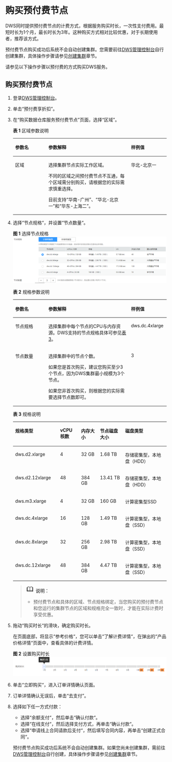# 购买预付费节点<a name="dws_01_0138"></a>

DWS同时提供预付费节点的计费方式，根据服务购买时长，一次性支付费用。最短时长为1个月，最长时长为3年。这种购买方式相对比较优惠，对于长期使用者，推荐该方式。

预付费节点购买成功后系统不会自动创建集群。您需要前往[DWS管理控制台](https://console.huaweicloud.com/dws)自行创建集群，具体操作步骤请参见[创建集群](创建集群.md)章节。

请参见以下操作步骤以预付费的方式购买DWS服务。

## 购买预付费节点<a name="zh-cn_topic_0106894116_section1114965674118"></a>

1.  登录[DWS管理控制台](https://console.huaweicloud.com/dws)。
2.  单击“预付费享折扣”。
3.  在“购买数据仓库服务预付费节点”页面，选择“区域”。

    **表 1**  区域参数说明

    <a name="zh-cn_topic_0106894116_table214213566363"></a>
    <table><thead align="left"><tr id="zh-cn_topic_0106894116_row191411656123611"><th class="cellrowborder" valign="top" width="21.62%" id="mcps1.2.4.1.1"><p id="zh-cn_topic_0106894116_p161411856153618"><a name="zh-cn_topic_0106894116_p161411856153618"></a><a name="zh-cn_topic_0106894116_p161411856153618"></a><strong id="zh-cn_topic_0106894116_b314125603616"><a name="zh-cn_topic_0106894116_b314125603616"></a><a name="zh-cn_topic_0106894116_b314125603616"></a>参数名</strong></p>
    </th>
    <th class="cellrowborder" valign="top" width="53.76%" id="mcps1.2.4.1.2"><p id="zh-cn_topic_0106894116_p514175653611"><a name="zh-cn_topic_0106894116_p514175653611"></a><a name="zh-cn_topic_0106894116_p514175653611"></a><strong id="zh-cn_topic_0106894116_b17141135693614"><a name="zh-cn_topic_0106894116_b17141135693614"></a><a name="zh-cn_topic_0106894116_b17141135693614"></a>参数解释</strong></p>
    </th>
    <th class="cellrowborder" valign="top" width="24.62%" id="mcps1.2.4.1.3"><p id="zh-cn_topic_0106894116_p1714115619363"><a name="zh-cn_topic_0106894116_p1714115619363"></a><a name="zh-cn_topic_0106894116_p1714115619363"></a><strong id="zh-cn_topic_0106894116_b14141125653610"><a name="zh-cn_topic_0106894116_b14141125653610"></a><a name="zh-cn_topic_0106894116_b14141125653610"></a>样例值</strong></p>
    </th>
    </tr>
    </thead>
    <tbody><tr id="zh-cn_topic_0106894116_row13142135610364"><td class="cellrowborder" valign="top" width="21.62%" headers="mcps1.2.4.1.1 "><p id="zh-cn_topic_0106894116_p514111565361"><a name="zh-cn_topic_0106894116_p514111565361"></a><a name="zh-cn_topic_0106894116_p514111565361"></a>区域</p>
    </td>
    <td class="cellrowborder" valign="top" width="53.76%" headers="mcps1.2.4.1.2 "><p id="zh-cn_topic_0106894116_p15141456143615"><a name="zh-cn_topic_0106894116_p15141456143615"></a><a name="zh-cn_topic_0106894116_p15141456143615"></a>选择集群节点实际工作区域。</p>
    <p id="zh-cn_topic_0106894116_p914117566366"><a name="zh-cn_topic_0106894116_p914117566366"></a><a name="zh-cn_topic_0106894116_p914117566366"></a>不同的区域之间预付费节点不互通，每个区域需分别购买，请根据您的实际需求慎重选择。</p>
    <p id="zh-cn_topic_0106894116_p101411756163614"><a name="zh-cn_topic_0106894116_p101411756163614"></a><a name="zh-cn_topic_0106894116_p101411756163614"></a>目前支持<span class="parmvalue" id="zh-cn_topic_0106894116_parmvalue18209184514507"><a name="zh-cn_topic_0106894116_parmvalue18209184514507"></a><a name="zh-cn_topic_0106894116_parmvalue18209184514507"></a>“华南-广州”</span>、<span class="parmvalue" id="zh-cn_topic_0106894116_parmvalue1521395020187"><a name="zh-cn_topic_0106894116_parmvalue1521395020187"></a><a name="zh-cn_topic_0106894116_parmvalue1521395020187"></a>“华北-北京一”</span>和<span class="parmvalue" id="zh-cn_topic_0106894116_parmvalue1416913716192"><a name="zh-cn_topic_0106894116_parmvalue1416913716192"></a><a name="zh-cn_topic_0106894116_parmvalue1416913716192"></a>“华东-上海二”</span>。</p>
    </td>
    <td class="cellrowborder" valign="top" width="24.62%" headers="mcps1.2.4.1.3 "><p id="zh-cn_topic_0106894116_p8142056173611"><a name="zh-cn_topic_0106894116_p8142056173611"></a><a name="zh-cn_topic_0106894116_p8142056173611"></a>华北-北京一</p>
    </td>
    </tr>
    </tbody>
    </table>

4.  选择“节点规格“，并设置“节点数量“。

    **图 1**  选择节点规格<a name="zh-cn_topic_0106894116_fig27839064163334"></a>  
    ![](figures/选择节点规格.png "选择节点规格")

    **表 2**  规格参数说明

    <a name="zh-cn_topic_0106894116_table1151432214417"></a>
    <table><thead align="left"><tr id="zh-cn_topic_0106894116_row6531322154416"><th class="cellrowborder" valign="top" width="21.62%" id="mcps1.2.4.1.1"><p id="zh-cn_topic_0106894116_p1253632217444"><a name="zh-cn_topic_0106894116_p1253632217444"></a><a name="zh-cn_topic_0106894116_p1253632217444"></a><strong id="zh-cn_topic_0106894116_b7538102234418"><a name="zh-cn_topic_0106894116_b7538102234418"></a><a name="zh-cn_topic_0106894116_b7538102234418"></a>参数名</strong></p>
    </th>
    <th class="cellrowborder" valign="top" width="53.76%" id="mcps1.2.4.1.2"><p id="zh-cn_topic_0106894116_p145421622164418"><a name="zh-cn_topic_0106894116_p145421622164418"></a><a name="zh-cn_topic_0106894116_p145421622164418"></a><strong id="zh-cn_topic_0106894116_b75435223442"><a name="zh-cn_topic_0106894116_b75435223442"></a><a name="zh-cn_topic_0106894116_b75435223442"></a>参数解释</strong></p>
    </th>
    <th class="cellrowborder" valign="top" width="24.62%" id="mcps1.2.4.1.3"><p id="zh-cn_topic_0106894116_p3546102213443"><a name="zh-cn_topic_0106894116_p3546102213443"></a><a name="zh-cn_topic_0106894116_p3546102213443"></a><strong id="zh-cn_topic_0106894116_b6547722184419"><a name="zh-cn_topic_0106894116_b6547722184419"></a><a name="zh-cn_topic_0106894116_b6547722184419"></a>样例值</strong></p>
    </th>
    </tr>
    </thead>
    <tbody><tr id="zh-cn_topic_0106894116_row165685224446"><td class="cellrowborder" valign="top" width="21.62%" headers="mcps1.2.4.1.1 "><p id="zh-cn_topic_0106894116_p95737226448"><a name="zh-cn_topic_0106894116_p95737226448"></a><a name="zh-cn_topic_0106894116_p95737226448"></a>节点规格</p>
    </td>
    <td class="cellrowborder" valign="top" width="53.76%" headers="mcps1.2.4.1.2 "><p id="zh-cn_topic_0106894116_p65774227448"><a name="zh-cn_topic_0106894116_p65774227448"></a><a name="zh-cn_topic_0106894116_p65774227448"></a>选择集群中每个节点的CPU与内存资源。DWS支持的节点规格具体可参见<a href="#dws_01_0138__zh-cn_topic_0106894116_table19316337719">表3</a>。</p>
    </td>
    <td class="cellrowborder" valign="top" width="24.62%" headers="mcps1.2.4.1.3 "><p id="zh-cn_topic_0106894116_p1558422244418"><a name="zh-cn_topic_0106894116_p1558422244418"></a><a name="zh-cn_topic_0106894116_p1558422244418"></a>dws.dc.4xlarge</p>
    </td>
    </tr>
    <tr id="zh-cn_topic_0106894116_row352611520469"><td class="cellrowborder" valign="top" width="21.62%" headers="mcps1.2.4.1.1 "><p id="zh-cn_topic_0106894116_p135561122194414"><a name="zh-cn_topic_0106894116_p135561122194414"></a><a name="zh-cn_topic_0106894116_p135561122194414"></a>节点数量</p>
    </td>
    <td class="cellrowborder" valign="top" width="53.76%" headers="mcps1.2.4.1.2 "><p id="zh-cn_topic_0106894116_p0560122224414"><a name="zh-cn_topic_0106894116_p0560122224414"></a><a name="zh-cn_topic_0106894116_p0560122224414"></a>选择集群中的节点个数。</p>
    <p id="zh-cn_topic_0106894116_p648642216104"><a name="zh-cn_topic_0106894116_p648642216104"></a><a name="zh-cn_topic_0106894116_p648642216104"></a>如果您是首次购买，建议您购买至少3个节点，因为DWS集群最小规模为3个节点。</p>
    <p id="zh-cn_topic_0106894116_p173077104518"><a name="zh-cn_topic_0106894116_p173077104518"></a><a name="zh-cn_topic_0106894116_p173077104518"></a>如果您非首次购买，则根据您的实际需要选择节点数即可。</p>
    </td>
    <td class="cellrowborder" valign="top" width="24.62%" headers="mcps1.2.4.1.3 "><p id="zh-cn_topic_0106894116_p95641222134416"><a name="zh-cn_topic_0106894116_p95641222134416"></a><a name="zh-cn_topic_0106894116_p95641222134416"></a>3</p>
    </td>
    </tr>
    </tbody>
    </table>

    **表 3**  规格说明

    <a name="zh-cn_topic_0106894116_table19316337719"></a>
    <table><thead align="left"><tr id="zh-cn_topic_0106894116_dws_01_0019_row4719111131414"><th class="cellrowborder" valign="top" width="29.23%" id="mcps1.2.6.1.1"><p id="zh-cn_topic_0106894116_dws_01_0019_p10725811181413"><a name="zh-cn_topic_0106894116_dws_01_0019_p10725811181413"></a><a name="zh-cn_topic_0106894116_dws_01_0019_p10725811181413"></a><strong id="zh-cn_topic_0106894116_dws_01_0019_b11729311121418"><a name="zh-cn_topic_0106894116_dws_01_0019_b11729311121418"></a><a name="zh-cn_topic_0106894116_dws_01_0019_b11729311121418"></a>规格类型</strong></p>
    </th>
    <th class="cellrowborder" valign="top" width="13.65%" id="mcps1.2.6.1.2"><p id="zh-cn_topic_0106894116_dws_01_0019_p373551117146"><a name="zh-cn_topic_0106894116_dws_01_0019_p373551117146"></a><a name="zh-cn_topic_0106894116_dws_01_0019_p373551117146"></a><strong id="zh-cn_topic_0106894116_dws_01_0019_b2073791117140"><a name="zh-cn_topic_0106894116_dws_01_0019_b2073791117140"></a><a name="zh-cn_topic_0106894116_dws_01_0019_b2073791117140"></a>vCPU核数</strong></p>
    </th>
    <th class="cellrowborder" valign="top" width="12.31%" id="mcps1.2.6.1.3"><p id="zh-cn_topic_0106894116_dws_01_0019_p147431511171410"><a name="zh-cn_topic_0106894116_dws_01_0019_p147431511171410"></a><a name="zh-cn_topic_0106894116_dws_01_0019_p147431511171410"></a><strong id="zh-cn_topic_0106894116_dws_01_0019_b174621181411"><a name="zh-cn_topic_0106894116_dws_01_0019_b174621181411"></a><a name="zh-cn_topic_0106894116_dws_01_0019_b174621181411"></a>内存大小</strong></p>
    </th>
    <th class="cellrowborder" valign="top" width="16.37%" id="mcps1.2.6.1.4"><p id="zh-cn_topic_0106894116_dws_01_0019_p16751151111414"><a name="zh-cn_topic_0106894116_dws_01_0019_p16751151111414"></a><a name="zh-cn_topic_0106894116_dws_01_0019_p16751151111414"></a><strong id="zh-cn_topic_0106894116_dws_01_0019_b27541811171418"><a name="zh-cn_topic_0106894116_dws_01_0019_b27541811171418"></a><a name="zh-cn_topic_0106894116_dws_01_0019_b27541811171418"></a>节点磁盘大小</strong></p>
    </th>
    <th class="cellrowborder" valign="top" width="28.439999999999998%" id="mcps1.2.6.1.5"><p id="zh-cn_topic_0106894116_dws_01_0019_p57596112144"><a name="zh-cn_topic_0106894116_dws_01_0019_p57596112144"></a><a name="zh-cn_topic_0106894116_dws_01_0019_p57596112144"></a><strong id="zh-cn_topic_0106894116_dws_01_0019_b2076320113147"><a name="zh-cn_topic_0106894116_dws_01_0019_b2076320113147"></a><a name="zh-cn_topic_0106894116_dws_01_0019_b2076320113147"></a>磁盘类型</strong></p>
    </th>
    </tr>
    </thead>
    <tbody><tr id="zh-cn_topic_0106894116_dws_01_0019_row7897131111414"><td class="cellrowborder" valign="top" width="29.23%" headers="mcps1.2.6.1.1 "><p id="zh-cn_topic_0106894116_dws_01_0019_p8902511141414"><a name="zh-cn_topic_0106894116_dws_01_0019_p8902511141414"></a><a name="zh-cn_topic_0106894116_dws_01_0019_p8902511141414"></a>dws.d2.xlarge</p>
    </td>
    <td class="cellrowborder" valign="top" width="13.65%" headers="mcps1.2.6.1.2 "><p id="zh-cn_topic_0106894116_dws_01_0019_p189070115140"><a name="zh-cn_topic_0106894116_dws_01_0019_p189070115140"></a><a name="zh-cn_topic_0106894116_dws_01_0019_p189070115140"></a>4</p>
    </td>
    <td class="cellrowborder" valign="top" width="12.31%" headers="mcps1.2.6.1.3 "><p id="zh-cn_topic_0106894116_dws_01_0019_p1991281121416"><a name="zh-cn_topic_0106894116_dws_01_0019_p1991281121416"></a><a name="zh-cn_topic_0106894116_dws_01_0019_p1991281121416"></a>32 GB</p>
    </td>
    <td class="cellrowborder" valign="top" width="16.37%" headers="mcps1.2.6.1.4 "><p id="zh-cn_topic_0106894116_dws_01_0019_p7916141191411"><a name="zh-cn_topic_0106894116_dws_01_0019_p7916141191411"></a><a name="zh-cn_topic_0106894116_dws_01_0019_p7916141191411"></a>1.68 TB</p>
    </td>
    <td class="cellrowborder" valign="top" width="28.439999999999998%" headers="mcps1.2.6.1.5 "><p id="zh-cn_topic_0106894116_dws_01_0019_p189212113146"><a name="zh-cn_topic_0106894116_dws_01_0019_p189212113146"></a><a name="zh-cn_topic_0106894116_dws_01_0019_p189212113146"></a>存储密集型，本地盘（HDD）</p>
    </td>
    </tr>
    <tr id="zh-cn_topic_0106894116_dws_01_0019_row6924131111146"><td class="cellrowborder" valign="top" width="29.23%" headers="mcps1.2.6.1.1 "><p id="zh-cn_topic_0106894116_dws_01_0019_p17929211131410"><a name="zh-cn_topic_0106894116_dws_01_0019_p17929211131410"></a><a name="zh-cn_topic_0106894116_dws_01_0019_p17929211131410"></a>dws.d2.12xlarge</p>
    </td>
    <td class="cellrowborder" valign="top" width="13.65%" headers="mcps1.2.6.1.2 "><p id="zh-cn_topic_0106894116_dws_01_0019_p593391117147"><a name="zh-cn_topic_0106894116_dws_01_0019_p593391117147"></a><a name="zh-cn_topic_0106894116_dws_01_0019_p593391117147"></a>48</p>
    </td>
    <td class="cellrowborder" valign="top" width="12.31%" headers="mcps1.2.6.1.3 "><p id="zh-cn_topic_0106894116_dws_01_0019_p4938141161420"><a name="zh-cn_topic_0106894116_dws_01_0019_p4938141161420"></a><a name="zh-cn_topic_0106894116_dws_01_0019_p4938141161420"></a>384 GB</p>
    </td>
    <td class="cellrowborder" valign="top" width="16.37%" headers="mcps1.2.6.1.4 "><p id="zh-cn_topic_0106894116_dws_01_0019_p159429112143"><a name="zh-cn_topic_0106894116_dws_01_0019_p159429112143"></a><a name="zh-cn_topic_0106894116_dws_01_0019_p159429112143"></a>13.41 TB</p>
    </td>
    <td class="cellrowborder" valign="top" width="28.439999999999998%" headers="mcps1.2.6.1.5 "><p id="zh-cn_topic_0106894116_dws_01_0019_p894781118148"><a name="zh-cn_topic_0106894116_dws_01_0019_p894781118148"></a><a name="zh-cn_topic_0106894116_dws_01_0019_p894781118148"></a>存储密集型，本地盘（HDD）</p>
    </td>
    </tr>
    <tr id="zh-cn_topic_0106894116_dws_01_0019_row149761311181418"><td class="cellrowborder" valign="top" width="29.23%" headers="mcps1.2.6.1.1 "><p id="zh-cn_topic_0106894116_dws_01_0019_p1398031110149"><a name="zh-cn_topic_0106894116_dws_01_0019_p1398031110149"></a><a name="zh-cn_topic_0106894116_dws_01_0019_p1398031110149"></a>dws.m3.xlarge</p>
    </td>
    <td class="cellrowborder" valign="top" width="13.65%" headers="mcps1.2.6.1.2 "><p id="zh-cn_topic_0106894116_dws_01_0019_p89841111146"><a name="zh-cn_topic_0106894116_dws_01_0019_p89841111146"></a><a name="zh-cn_topic_0106894116_dws_01_0019_p89841111146"></a>4</p>
    </td>
    <td class="cellrowborder" valign="top" width="12.31%" headers="mcps1.2.6.1.3 "><p id="zh-cn_topic_0106894116_dws_01_0019_p5988151112140"><a name="zh-cn_topic_0106894116_dws_01_0019_p5988151112140"></a><a name="zh-cn_topic_0106894116_dws_01_0019_p5988151112140"></a>32 GB</p>
    </td>
    <td class="cellrowborder" valign="top" width="16.37%" headers="mcps1.2.6.1.4 "><p id="zh-cn_topic_0106894116_dws_01_0019_p3993161115148"><a name="zh-cn_topic_0106894116_dws_01_0019_p3993161115148"></a><a name="zh-cn_topic_0106894116_dws_01_0019_p3993161115148"></a>160 GB</p>
    </td>
    <td class="cellrowborder" valign="top" width="28.439999999999998%" headers="mcps1.2.6.1.5 "><p id="zh-cn_topic_0106894116_dws_01_0019_p999811114147"><a name="zh-cn_topic_0106894116_dws_01_0019_p999811114147"></a><a name="zh-cn_topic_0106894116_dws_01_0019_p999811114147"></a>计算密集型SSD</p>
    </td>
    </tr>
    <tr id="zh-cn_topic_0106894116_dws_01_0019_row152315233489"><td class="cellrowborder" valign="top" width="29.23%" headers="mcps1.2.6.1.1 "><p id="zh-cn_topic_0106894116_dws_01_0019_p1523192312488"><a name="zh-cn_topic_0106894116_dws_01_0019_p1523192312488"></a><a name="zh-cn_topic_0106894116_dws_01_0019_p1523192312488"></a>dws.dc.4xlarge</p>
    </td>
    <td class="cellrowborder" valign="top" width="13.65%" headers="mcps1.2.6.1.2 "><p id="zh-cn_topic_0106894116_dws_01_0019_p195234232489"><a name="zh-cn_topic_0106894116_dws_01_0019_p195234232489"></a><a name="zh-cn_topic_0106894116_dws_01_0019_p195234232489"></a>16</p>
    </td>
    <td class="cellrowborder" valign="top" width="12.31%" headers="mcps1.2.6.1.3 "><p id="zh-cn_topic_0106894116_dws_01_0019_p9523172314816"><a name="zh-cn_topic_0106894116_dws_01_0019_p9523172314816"></a><a name="zh-cn_topic_0106894116_dws_01_0019_p9523172314816"></a>128 GB</p>
    </td>
    <td class="cellrowborder" valign="top" width="16.37%" headers="mcps1.2.6.1.4 "><p id="zh-cn_topic_0106894116_dws_01_0019_p852312324817"><a name="zh-cn_topic_0106894116_dws_01_0019_p852312324817"></a><a name="zh-cn_topic_0106894116_dws_01_0019_p852312324817"></a>1.49 TB</p>
    </td>
    <td class="cellrowborder" valign="top" width="28.439999999999998%" headers="mcps1.2.6.1.5 "><p id="zh-cn_topic_0106894116_dws_01_0019_p1252317231488"><a name="zh-cn_topic_0106894116_dws_01_0019_p1252317231488"></a><a name="zh-cn_topic_0106894116_dws_01_0019_p1252317231488"></a>计算密集型，本地盘（SSD）</p>
    </td>
    </tr>
    <tr id="zh-cn_topic_0106894116_dws_01_0019_row4711133319484"><td class="cellrowborder" valign="top" width="29.23%" headers="mcps1.2.6.1.1 "><p id="zh-cn_topic_0106894116_dws_01_0019_p3711433184812"><a name="zh-cn_topic_0106894116_dws_01_0019_p3711433184812"></a><a name="zh-cn_topic_0106894116_dws_01_0019_p3711433184812"></a>dws.dc.8xlarge</p>
    </td>
    <td class="cellrowborder" valign="top" width="13.65%" headers="mcps1.2.6.1.2 "><p id="zh-cn_topic_0106894116_dws_01_0019_p671153317482"><a name="zh-cn_topic_0106894116_dws_01_0019_p671153317482"></a><a name="zh-cn_topic_0106894116_dws_01_0019_p671153317482"></a>32</p>
    </td>
    <td class="cellrowborder" valign="top" width="12.31%" headers="mcps1.2.6.1.3 "><p id="zh-cn_topic_0106894116_dws_01_0019_p9711143384810"><a name="zh-cn_topic_0106894116_dws_01_0019_p9711143384810"></a><a name="zh-cn_topic_0106894116_dws_01_0019_p9711143384810"></a>256 GB</p>
    </td>
    <td class="cellrowborder" valign="top" width="16.37%" headers="mcps1.2.6.1.4 "><p id="zh-cn_topic_0106894116_dws_01_0019_p167111133184819"><a name="zh-cn_topic_0106894116_dws_01_0019_p167111133184819"></a><a name="zh-cn_topic_0106894116_dws_01_0019_p167111133184819"></a>2.98 TB</p>
    </td>
    <td class="cellrowborder" valign="top" width="28.439999999999998%" headers="mcps1.2.6.1.5 "><p id="zh-cn_topic_0106894116_dws_01_0019_p14711113318489"><a name="zh-cn_topic_0106894116_dws_01_0019_p14711113318489"></a><a name="zh-cn_topic_0106894116_dws_01_0019_p14711113318489"></a>计算密集型，本地盘（SSD）</p>
    </td>
    </tr>
    <tr id="zh-cn_topic_0106894116_dws_01_0019_row13695174014488"><td class="cellrowborder" valign="top" width="29.23%" headers="mcps1.2.6.1.1 "><p id="zh-cn_topic_0106894116_dws_01_0019_p13695340204815"><a name="zh-cn_topic_0106894116_dws_01_0019_p13695340204815"></a><a name="zh-cn_topic_0106894116_dws_01_0019_p13695340204815"></a>dws.dc.12xlarge</p>
    </td>
    <td class="cellrowborder" valign="top" width="13.65%" headers="mcps1.2.6.1.2 "><p id="zh-cn_topic_0106894116_dws_01_0019_p969564074815"><a name="zh-cn_topic_0106894116_dws_01_0019_p969564074815"></a><a name="zh-cn_topic_0106894116_dws_01_0019_p969564074815"></a>48</p>
    </td>
    <td class="cellrowborder" valign="top" width="12.31%" headers="mcps1.2.6.1.3 "><p id="zh-cn_topic_0106894116_dws_01_0019_p3695164044816"><a name="zh-cn_topic_0106894116_dws_01_0019_p3695164044816"></a><a name="zh-cn_topic_0106894116_dws_01_0019_p3695164044816"></a>384 GB</p>
    </td>
    <td class="cellrowborder" valign="top" width="16.37%" headers="mcps1.2.6.1.4 "><p id="zh-cn_topic_0106894116_dws_01_0019_p1695240104819"><a name="zh-cn_topic_0106894116_dws_01_0019_p1695240104819"></a><a name="zh-cn_topic_0106894116_dws_01_0019_p1695240104819"></a>4.47 TB</p>
    </td>
    <td class="cellrowborder" valign="top" width="28.439999999999998%" headers="mcps1.2.6.1.5 "><p id="zh-cn_topic_0106894116_dws_01_0019_p169518405484"><a name="zh-cn_topic_0106894116_dws_01_0019_p169518405484"></a><a name="zh-cn_topic_0106894116_dws_01_0019_p169518405484"></a>计算密集型，本地盘（SSD）</p>
    </td>
    </tr>
    </tbody>
    </table>

    >![](public_sys-resources/icon-note.gif) **说明：**   
    >-   预付费节点和具体的区域、节点规格绑定，当您购买的预付费节点和您运行的集群节点的区域和规格完全一致时，才能在实际计费时享受优惠。  

5.  拖动“购买时长“的滑块，确定购买时长。

    在页面底部，将显示“参考价格“，您可以单击“了解计费详情“，在弹出的“产品价格详情“页面中，查看具体的计费详情。

    **图 2**  设置购买时长<a name="zh-cn_topic_0106894116_fig71012123368"></a>  
    ![](figures/设置购买时长.png "设置购买时长")

6.  单击“立即购买“，进入订单详情确认页面。
7.  订单详情确认无误后，单击“去支付”。
8.  选择如下任一方式付款：

    -   选择“余额支付“，然后单击“确认付款“。
    -   选择“在线支付“，然后选择支付方式，再单击“确认付款“。
    -   选择“申请线上合同请款后支付“，然后填写合同内容，再单击“创建正式合同“。

    预付费节点购买成功后系统不会自动创建集群。如果您尚未创建集群，需前往[DWS管理控制台](https://console.huaweicloud.com/dws)自行创建，具体操作步骤请参见[创建集群](创建集群.md)章节。


